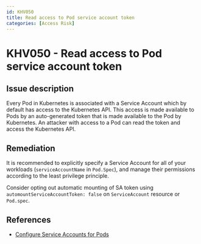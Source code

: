 ```yaml
---
id: KHV050
title: Read access to Pod service account token
categories: [Access Risk]
---
```


# KHV050 - Read access to Pod service account token

## Issue description

Every Pod in Kubernetes is associated with a Service Account which by default has access to the Kubernetes API. This access is made available to Pods by an auto-generated token that is made available to the Pod by Kubernetes. An attacker with access to a Pod can read the token and access the Kubernetes API.

## Remediation

It is recommended to explicitly specify a Service Account for all of your workloads (`serviceAccountName` in `Pod.Spec`), and manage their permissions according to the least privilege principle.

Consider opting out automatic mounting of SA token using `automountServiceAccountToken: false` on `ServiceAccount` resource or `Pod.spec`.


## References

- [Configure Service Accounts for Pods](https://kubernetes.io/docs/tasks/configure-pod-container/configure-service-account/)
